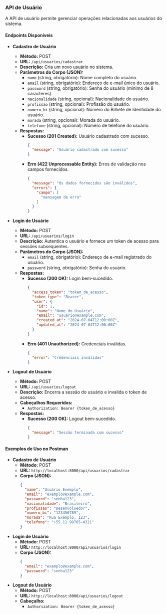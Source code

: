 
### API de Usuário

A API de usuário permite gerenciar operações relacionadas aos usuários do sistema.

#### Endpoints Disponíveis

- **Cadastro de Usuário**
  - **Método:** POST
  - **URL:** `/api/usuarios/cadastrar`
  - **Descrição:** Cria um novo usuário no sistema.
  - **Parâmetros do Corpo (JSON):**
    - `name` (string, obrigatório): Nome completo do usuário.
    - `email` (string, obrigatório): Endereço de e-mail único do usuário.
    - `password` (string, obrigatório): Senha do usuário (mínimo de 8 caracteres).
    - `nacionalidade` (string, opcional): Nacionalidade do usuário.
    - `profissao` (string, opcional): Profissão do usuário.
    - `numero_bi` (string, opcional): Número do Bilhete de Identidade do usuário.
    - `morada` (string, opcional): Morada do usuário.
    - `telefone` (string, opcional): Número de telefone do usuário.
  - **Respostas:**
    - **Sucesso (201 Created):** Usuário cadastrado com sucesso.
      ```json
      {
        "message": "Usuário cadastrado com sucesso"
      }
      ```
    - **Erro (422 Unprocessable Entity):** Erros de validação nos campos fornecidos.
      ```json
      {
        "message": "Os dados fornecidos são inválidos",
        "errors": {
          "campo": [
            "mensagem de erro"
          ]
        }
      }
      ```

- **Login de Usuário**
  - **Método:** POST
  - **URL:** `/api/usuarios/login`
  - **Descrição:** Autentica o usuário e fornece um token de acesso para sessões subsequentes.
  - **Parâmetros do Corpo (JSON):**
    - `email` (string, obrigatório): Endereço de e-mail registrado do usuário.
    - `password` (string, obrigatório): Senha do usuário.
  - **Respostas:**
    - **Sucesso (200 OK):** Login bem-sucedido.
      ```json
      {
        "access_token": "token_de_acesso",
        "token_type": "Bearer",
        "user": {
          "id": 1,
          "name": "Nome do Usuário",
          "email": "usuario@example.com",
          "created_at": "2024-07-04T12:00:00Z",
          "updated_at": "2024-07-04T12:00:00Z"
        }
      }
      ```
    - **Erro (401 Unauthorized):** Credenciais inválidas.
      ```json
      {
        "error": "Credenciais inválidas"
      }
      ```

- **Logout de Usuário**
  - **Método:** POST
  - **URL:** `/api/usuarios/logout`
  - **Descrição:** Encerra a sessão do usuário e invalida o token de acesso.
  - **Cabeçalhos Requeridos:**
    - `Authorization: Bearer {token_de_acesso}`
  - **Respostas:**
    - **Sucesso (200 OK):** Logout bem-sucedido.
      ```json
      {
        "message": "Sessão terminada com sucesso"
      }
      ```

#### Exemplos de Uso no Postman

- **Cadastro de Usuário**
  - **Método:** POST
  - **URL:** `http://localhost:8000/api/usuarios/cadastrar`
  - **Corpo (JSON):**
    ```json
    {
      "name": "Usuário Exemplo",
      "email": "exemplo@example.com",
      "password": "senha123",
      "nacionalidade": "Brasileiro",
      "profissao": "Desenvolvedor",
      "numero_bi": "123456789",
      "morada": "Rua Exemplo, 123",
      "telefone": "+55 11 98765-4321"
    }
    ```
- **Login de Usuário**
  - **Método:** POST
  - **URL:** `http://localhost:8000/api/usuarios/login`
  - **Corpo (JSON):**
    ```json
    {
      "email": "exemplo@example.com",
      "password": "senha123"
    }
    ```
- **Logout de Usuário**
  - **Método:** POST
  - **URL:** `http://localhost:8000/api/usuarios/logout`
  - **Cabeçalho:**
    - `Authorization: Bearer {token_de_acesso}`

